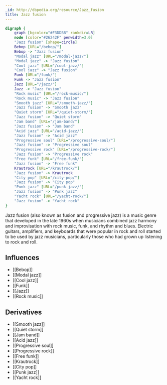 ```yaml
---
_id: http://dbpedia.org/resource/Jazz_fusion
title: Jazz fusion
---
```


```dot
digraph {
	graph [bgcolor="#F3DDB8" rankdir=LR]
	node [color="#26242F" penwidth=3.0]
	"Jazz fusion" [shape=circle]
	Bebop [URL="/bebop/"]
	Bebop -> "Jazz fusion"
	"Modal jazz" [URL="/modal-jazz/"]
	"Modal jazz" -> "Jazz fusion"
	"Cool jazz" [URL="/cool-jazz/"]
	"Cool jazz" -> "Jazz fusion"
	Funk [URL="/funk/"]
	Funk -> "Jazz fusion"
	Jazz [URL="/jazz/"]
	Jazz -> "Jazz fusion"
	"Rock music" [URL="/rock-music/"]
	"Rock music" -> "Jazz fusion"
	"Smooth jazz" [URL="/smooth-jazz/"]
	"Jazz fusion" -> "Smooth jazz"
	"Quiet storm" [URL="/quiet-storm/"]
	"Jazz fusion" -> "Quiet storm"
	"Jam band" [URL="/jam-band/"]
	"Jazz fusion" -> "Jam band"
	"Acid jazz" [URL="/acid-jazz/"]
	"Jazz fusion" -> "Acid jazz"
	"Progressive soul" [URL="/progressive-soul/"]
	"Jazz fusion" -> "Progressive soul"
	"Progressive rock" [URL="/progressive-rock/"]
	"Jazz fusion" -> "Progressive rock"
	"Free funk" [URL="/free-funk/"]
	"Jazz fusion" -> "Free funk"
	Krautrock [URL="/krautrock/"]
	"Jazz fusion" -> Krautrock
	"City pop" [URL="/city-pop/"]
	"Jazz fusion" -> "City pop"
	"Punk jazz" [URL="/punk-jazz/"]
	"Jazz fusion" -> "Punk jazz"
	"Yacht rock" [URL="/yacht-rock/"]
	"Jazz fusion" -> "Yacht rock"
}
```

Jazz fusion (also known as fusion and progressive jazz) is a music genre that developed in the late 1960s when musicians combined jazz harmony and improvisation with rock music, funk, and rhythm and blues. Electric guitars, amplifiers, and keyboards that were popular in rock and roll started to be used by jazz musicians, particularly those who had grown up listening to rock and roll.

## Influences
- [[Bebop]]
- [[Modal jazz]]
- [[Cool jazz]]
- [[Funk]]
- [[Jazz]]
- [[Rock music]]

## Derivatives
- [[Smooth jazz]]
- [[Quiet storm]]
- [[Jam band]]
- [[Acid jazz]]
- [[Progressive soul]]
- [[Progressive rock]]
- [[Free funk]]
- [[Krautrock]]
- [[City pop]]
- [[Punk jazz]]
- [[Yacht rock]]
